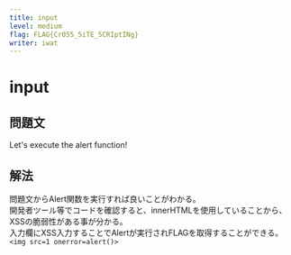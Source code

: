 ```yaml
---
title: input
level: medium
flag: FLAG{Cr055_5iTE_5CRIptINg}
writer: iwat
---
```


# input

## 問題文

Let's execute the alert function!

## 解法

問題文からAlert関数を実行すれば良いことがわかる。<br>
開発者ツール等でコードを確認すると、innerHTMLを使用していることから、XSSの脆弱性がある事が分かる。<br>
入力欄にXSS入力することでAlertが実行されFLAGを取得することができる。<br>
```<img src=1 onerror=alert()>```





